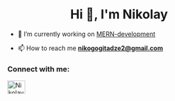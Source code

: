 
<h1 align="center">Hi 👋, I'm Nikolay</h1>

- 🔭 I’m currently working on [MERN-development](https://github.com/NikolayDevGifaby/MERN-development)

- 📫 How to reach me **nikogogitadze2@gmail.com**

<h3 align="left">Connect with me:</h3>
<p align="left">
<a href="https://discord.gg/Nikolay Hetero#2222" target="blank"><img align="center" src="https://raw.githubusercontent.com/rahuldkjain/github-profile-readme-generator/master/src/images/icons/Social/discord.svg" alt="Nikolay Hetero#2222" height="30" width="40" /></a>
</p>

